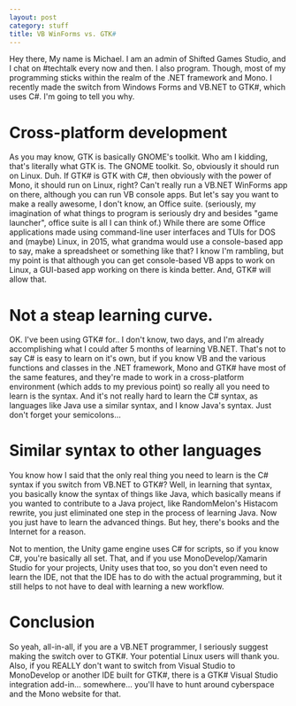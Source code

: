 ```yaml
---
layout: post
category: stuff
title: VB WinForms vs. GTK#
---
```

Hey there, My name is Michael. I am an admin of Shifted Games Studio, and I chat on #techtalk every now and then. I also program. Though, most of my programming sticks within the realm of the .NET framework and Mono. I recently made the switch from Windows Forms and VB.NET to GTK#, which uses C#. I'm going to tell you why.

# Cross-platform development

As you may know, GTK is basically GNOME's toolkit. Who am I kidding, that's literally what GTK is. The GNOME toolkit. So, obviously it should run on Linux. Duh. If GTK# is GTK with C#, then obviously with the power of Mono, it should run on Linux, right? Can't really run a VB.NET WinForms app on there, although you can run VB console apps. But let's say you want to make a really awesome, I don't know, an Office suite. (seriously, my imagination of what things to program is seriously dry and besides "game launcher", office suite is all I can think of.) While there are some Office applications made using command-line user interfaces and TUIs for DOS and (maybe) Linux, in 2015, what grandma would use a console-based app to say, make a spreadsheet or something like that? I know I'm rambling, but my point is that although you can get console-based VB apps to work on Linux, a GUI-based app working on there is kinda better. And, GTK# will allow that.

# Not a steap learning curve.

OK. I've been using GTK# for.. I don't know, two days, and I'm already accomplishing what I could after 5 months of learning VB.NET. That's not to say C# is easy to learn on it's own, but if you know VB and the various functions and classes in the .NET framework, Mono and GTK# have most of the same features, and they're made to work in a cross-platform environment (which adds to my previous point) so really all you need to learn is the syntax. And it's not really hard to learn the C# syntax, as languages like Java use a similar syntax, and I know Java's syntax. Just don't forget your semicolons...

# Similar syntax to other languages

You know how I said that the only real thing you need to learn is the C# syntax if you switch from VB.NET to GTK#? Well, in learning that syntax, you basically know the syntax of things like Java, which basically means if you wanted to contribute to a Java project, like RandomMelon's Histacom rewrite, you just eliminated one step in the process of learning Java. Now you just have to learn the advanced things. But hey, there's books and the Internet for a reason.

Not to mention, the Unity game engine uses C# for scripts, so if you know C#, you're basically all set. That, and if you use MonoDevelop/Xamarin Studio for your projects, Unity uses that too, so you don't even need to learn the IDE, not that the IDE has to do with the actual programming, but it still helps to not have to deal with learning a new workflow.

# Conclusion

So yeah, all-in-all, if you are a VB.NET programmer, I seriously suggest making the switch over to GTK#. Your potential Linux users will thank you. Also, if you REALLY don't want to switch from Visual Studio to MonoDevelop or another IDE built for GTK#, there is a GTK# Visual Studio integration add-in... somewhere... you'll have to hunt around cyberspace and the Mono website for that. 